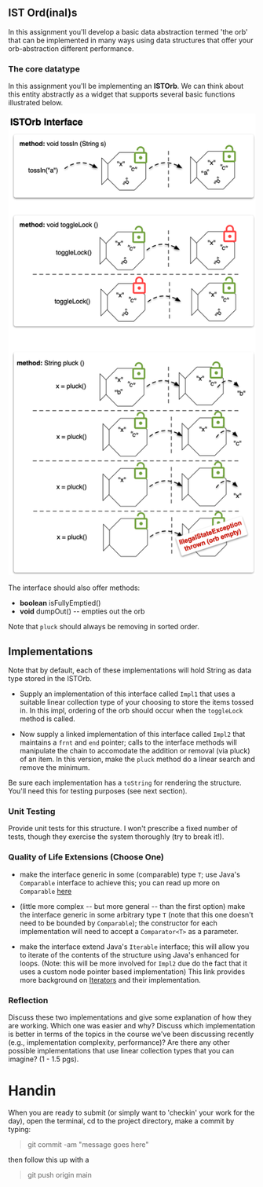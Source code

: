 ## IST Ord(inal)s 

In this assignment you'll develop a basic data abstraction termed 'the orb' 
that can be implemented in many ways using data structures that offer your 
orb-abstraction different performance.

### The core datatype

In this assignment you'll be implementing an **ISTOrb**. We can think about 
this entity abstractly as a widget that supports several basic functions 
illustrated below.

![orb-interface](img/orb-interface.png)

The interface should also offer methods:
* **boolean** isFullyEmptied()  
* **void** dumpOut() -- empties out the orb 

Note that `pluck` should always be removing in sorted order.

## Implementations

Note that by default, each of these implementations will hold String as 
data type stored in the ISTOrb.
 
* Supply an implementation of this interface called `Impl1` that uses a  
suitable linear collection type of your choosing to store the items tossed in. 
In this impl, ordering of the orb should occur when the `toggleLock` method is called.

* Now supply a linked implementation of this interface called `Impl2` that 
maintains a `frnt` and `end` pointer; calls to the interface methods will 
manipulate the chain to accomodate the addition or removal (via pluck) of an 
item. In this version, make the `pluck` method do a linear search and remove 
the minimum.

Be sure each implementation has a `toString` for rendering the structure. You'll
need this for testing purposes (see next section).

### Unit Testing

Provide unit tests for this structure. I won't prescribe a fixed number of
tests, though they exercise the system thoroughly (try to break it!).

### Quality of Life Extensions (Choose One) 

* make the interface generic in some (comparable) type `T`; use Java's  
`Comparable` interface to achieve this; you can read up more on `Comparable` 
[here](https://www.geeksforgeeks.org/comparable-interface-in-java-with-examples/) 

* (little more complex -- but more general -- than the first option) make the interface
generic in some arbitrary type `T` (note that this one doesn't need to be bounded by `Comparable`);
the constructor for each implementation will need to accept a `Comparator<T>` as a parameter.

* make the interface extend Java's `Iterable` interface; this will allow
you to iterate of the contents of the structure using Java's enhanced for loops.
(Note: this will be more involved for `Impl2` due do the fact that it uses a
custom node pointer based implementation)
This link provides more background on
[Iterators](https://www.geeksforgeeks.org/java-implementing-iterator-and-iterable-interface/)
and their implementation.

### Reflection

Discuss these two implementations and give some explanation of how they are
working. Which one was easier and why? Discuss which implementation is better
in terms of the topics in the course we've been discussing recently
(e.g., implementation complexity, performance)? Are there any other possible 
implementations that use linear collection types that you can imagine?
(1 - 1.5 pgs).

# Handin

When you are ready to submit (or simply want to 'checkin' your work for the day),
open the terminal, cd to the project directory, make a commit by typing:

> git commit -am "message goes here"

then follow this up with a

> git push origin main
